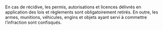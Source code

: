 En cas de récidive, les permis, autorisations et licences délivrés en application des lois et règlements sont obligatoirement retirés.
En outre, les armes, munitions, véhicules, engins et objets ayant servi à commettre l’infraction sont confisqués.